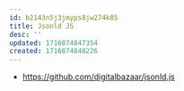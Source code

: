 ```yaml
---
id: b2143n5j3jmyps8jw274k85
title: Jsonld JS
desc: ''
updated: 1716874847354
created: 1716874840226
---
```


- https://github.com/digitalbazaar/jsonld.js